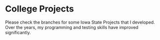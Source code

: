 # College Projects
Please check the branches for some Iowa State Projects that I developed. Over the years, my programming and testing skills have improved significantly.

